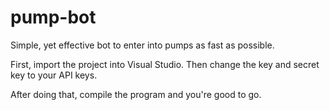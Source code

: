 # pump-bot
Simple, yet effective bot to enter into pumps as fast as possible.

First, import the project into Visual Studio.
Then change the key and secret key to your API keys.

After doing that, compile the program and you're good to go.
